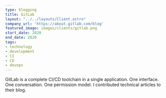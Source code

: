 ```yaml
---
type: blogging
title: GitLab
layout: "../../layouts/Client.astro"
company_url: 'https://about.gitlab.com/blog'
featured_image: images/clients/gitlab.png
start_date: 2020
end_date: 2020
tags:
- technology
- development
- CI
- CD
- devops
---
```


GitLab is a complete CI/CD toolchain in a single application. One interface. One conversation. One permission model. I contributed technical articles to their blog.
